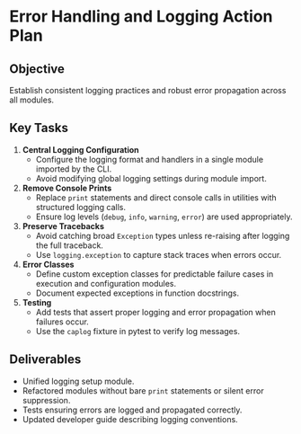 # Error Handling and Logging Action Plan

## Objective
Establish consistent logging practices and robust error propagation across all modules.

## Key Tasks
1. **Central Logging Configuration**
   - Configure the logging format and handlers in a single module imported by the CLI.
   - Avoid modifying global logging settings during module import.
2. **Remove Console Prints**
   - Replace `print` statements and direct console calls in utilities with structured logging calls.
   - Ensure log levels (`debug`, `info`, `warning`, `error`) are used appropriately.
3. **Preserve Tracebacks**
   - Avoid catching broad `Exception` types unless re-raising after logging the full traceback.
   - Use `logging.exception` to capture stack traces when errors occur.
4. **Error Classes**
   - Define custom exception classes for predictable failure cases in execution and configuration modules.
   - Document expected exceptions in function docstrings.
5. **Testing**
   - Add tests that assert proper logging and error propagation when failures occur.
   - Use the `caplog` fixture in pytest to verify log messages.

## Deliverables
- Unified logging setup module.
- Refactored modules without bare `print` statements or silent error suppression.
- Tests ensuring errors are logged and propagated correctly.
- Updated developer guide describing logging conventions.
